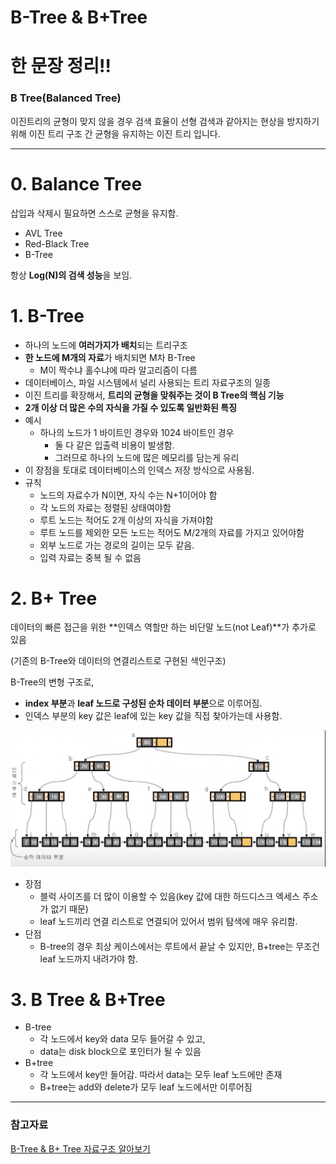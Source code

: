 # B-Tree & B+Tree

# 한 문장 정리‼️

### B Tree(Balanced Tree)

이진트리의 균형이 맞지 않을 경우 검색 효율이 선형 검색과 같아지는 현상을 방지하기 위해 이진 트리 구조 간 균형을 유지하는 이진 트리 입니다.

---

# 0. Balance Tree

삽입과 삭제시 필요하면 스스로 균형을 유지함.

- AVL Tree
- Red-Black Tree
- B-Tree

항상 **Log(N)의 검색 성능**을 보임.

# 1. B-Tree

- 하나의 노드에 **여러가지가 배치**되는 트리구조
- **한 노드에 M개의 자료**가 배치되면 M차 B-Tree
    - M이 짝수냐 홀수냐에 따라 알고리즘이 다름
- 데이터베이스, 파일 시스템에서 널리 사용되는 트리 자료구조의 일종
- 이진 트리를 확장해서, **트리의 균형을 맞춰주는 것이 B Tree의 핵심 기능**
- **2개 이상 더 많은 수의 자식을 가질 수 있도록 일반화된 특징**
- 예시
    - 하나의 노드가 1 바이트인 경우와 1024 바이트인 경우
        - 둘 다 같은 입출력 비용이 발생함.
        - 그러므로 하나의 노드에 많은 메모리를 담는게 유리
- 이 장점을 토대로 데이터베이스의 인덱스 저장 방식으로 사용됨.
- 규칙
    - 노드의 자료수가 N이면, 자식 수는 N+1이어야 함
    - 각 노드의 자료는 정렬된 상태여야함
    - 루트 노드는 적어도 2개 이상의 자식을 가져야함
    - 루트 노드를 제외한 모든 노드는 적어도 M/2개의 자료를 가지고 있어야함
    - 외부 노드로 가는 경로의 길이는 모두 같음.
    - 입력 자료는 중복 될 수 없음

# 2. B+ Tree

데이터의 빠른 접근을 위한 **인덱스 역할만 하는 비단말 노드(not Leaf)**가 추가로 있음

(기존의 B-Tree와 데이터의 연결리스트로 구현된 색인구조)

B-Tree의 변형 구조로,

- **index 부분**과 **leaf 노드로 구성된 순차 데이터 부분**으로 이루어짐.
- 인덱스 부분의 key 값은 leaf에 있는 key 값을 직접 찾아가는데 사용함.

![btree1](./image/btree1.png)

- 장점
    - 블럭 사이즈를 더 많이 이용할 수 있음(key 값에 대한 하드디스크 엑세스 주소가 없기 때문)
    - leaf 노드끼리 연결 리스트로 연결되어 있어서 범위 탐색에 매우 유리함.
- 단점
    - B-tree의 경우 최상 케이스에서는 루트에서 끝날 수 있지만, B+tree는 무조건 leaf 노드까지 내려가야 함.

# 3. **B Tree & B+Tree**

- B-tree
    - 각 노드에서 key와 data 모두 들어갈 수 있고,
    - data는 disk block으로 포인터가 될 수 있음
- B+tree
    - 각 노드에서 key만 들어감. 따라서 data는 모두 leaf 노드에만 존재
    - B+tree는 add와 delete가 모두 leaf 노드에서만 이루어짐

---

### 참고자료

[B-Tree & B+ Tree 자료구조 알아보기](https://sdesigner.tistory.com/79)
